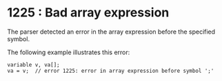 # 1225 : Bad array expression

The parser detected an error in the array expression before the specified symbol.

&#x20;

The following example illustrates this error:

```
variable v, va[];
va = v;  // error 1225: error in array expression before symbol ';' 
```

